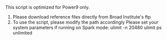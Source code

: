 
This script is optimized for Power9 only.
1) Please download reference files directly from Broad Institute's ftp
2) To use the script, please modify the path accordingly
   Please set your system parameters if running on Spark mode:
   ulimit -n 20480
   ulimit ps unlimited
